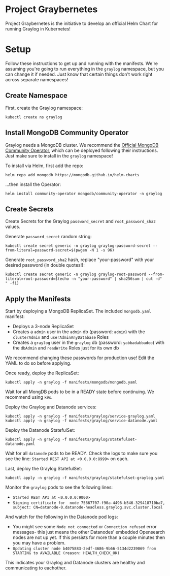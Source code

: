 # Project Graybernetes
Project Graybernetes is the initiative to develop an official Helm Chart for running Graylog in Kubernetes!

# Setup
Follow these instructions to get up and running with the manifests. We're assuming you're going to run everything in the `graylog` namespace, but you can change it if needed. Just know that certain things don't work right across separate namespaces!

## Create Namespace
First, create the Graylog namespace:
```
kubectl create ns graylog
```

## Install MongoDB Community Operator
Graylog needs a MongoDB cluster. We recommend the [Official MongoDB Community Operator](https://github.com/mongodb/mongodb-kubernetes-operator/tree/master), which can be deployed following their instructions. Just make sure to install in the `graylog` namespace!

To install via Helm, first add the repo:

```
helm repo add mongodb https://mongodb.github.io/helm-charts
```

...then install the Operator:

```
helm install community-operator mongodb/community-operator -n graylog
```

## Create Secrets
Create Secrets for the Graylog `password_secret` and `root_password_sha2` values.

Generate `password_secret` random string:

```
kubectl create secret generic -n graylog graylog-password-secret --from-literal=password-secret=$(pwgen -N 1 -s 96)
```

Generate `root_password_sha2` hash, replace "your-password" with your desired password (in double quotes!):

```
kubectl create secret generic -n graylog graylog-root-password --from-literal=root-password=$(echo -n "your-password" | sha256sum | cut -d" " -f1)
```

## Apply the Manifests
Start by deploying a MongoDB ReplicaSet. The included `mongodb.yaml` manifest:

- Deploys a 3-node ReplicaSet
- Creates a `admin` user in the `admin` db (password: `admin`) with the `clusterAdmin` and `userAdminAnyDatabase` Roles
- Creates a `graylog` user in the `graylog` db (password: `yabbadabbadoo`) with the `dbAdmin` and `readWrite` Roles just for its own db

We recommend changing these passwords for production use! Edit the YAML to do so before applying.

Once ready, deploy the ReplicaSet:

```
kubectl apply -n graylog -f manifests/mongodb/mongodb.yaml
```

Wait for all MongDB pods to be in a READY state before continuing. We recommend using `k9s`.

Deploy the Graylog and Datanode services:

```
kubectl apply -n graylog -f manifests/graylog/service-graylog.yaml
kubectl apply -n graylog -f manifests/graylog/service-datanode.yaml
```

Deploy the Datanode StatefulSet:

```
kubectl apply -n graylog -f manifests/graylog/statefulset-datanode.yaml
```

Wait for all `datanode` pods to be READY. Check the logs to make sure you see the line: `Started REST API at <0.0.0.0:8999>` on each.

Last, deploy the Graylog StatefulSet:

```
kubectl apply -n graylog -f manifests/graylog/statefulset-graylog.yaml
```

Monitor the `graylog` pods to see the following lines:

- `Started REST API at <0.0.0.0:9000>`
- `Signing certificate for  node 75667707-f90a-4496-b546-329418710ba7, subject: CN=datanode-0.datanode-headless.graylog.svc.cluster.local`

And watch for the following in the Datanode pod logs:

- You might see some `Node not connected` or `Connection refused` error messages- this just means the other Datanodes' embedded Opensearch nodes are not up yet. If this persists for more than a couple minutes then you may have a problem.
- `Updating cluster node b4075883-2edf-4686-9b66-5134d2239069 from STARTING to AVAILABLE (reason: HEALTH_CHECK_OK)`

This indicates your Graylog and Datanode clusters are healthy and communicating to eachother.
